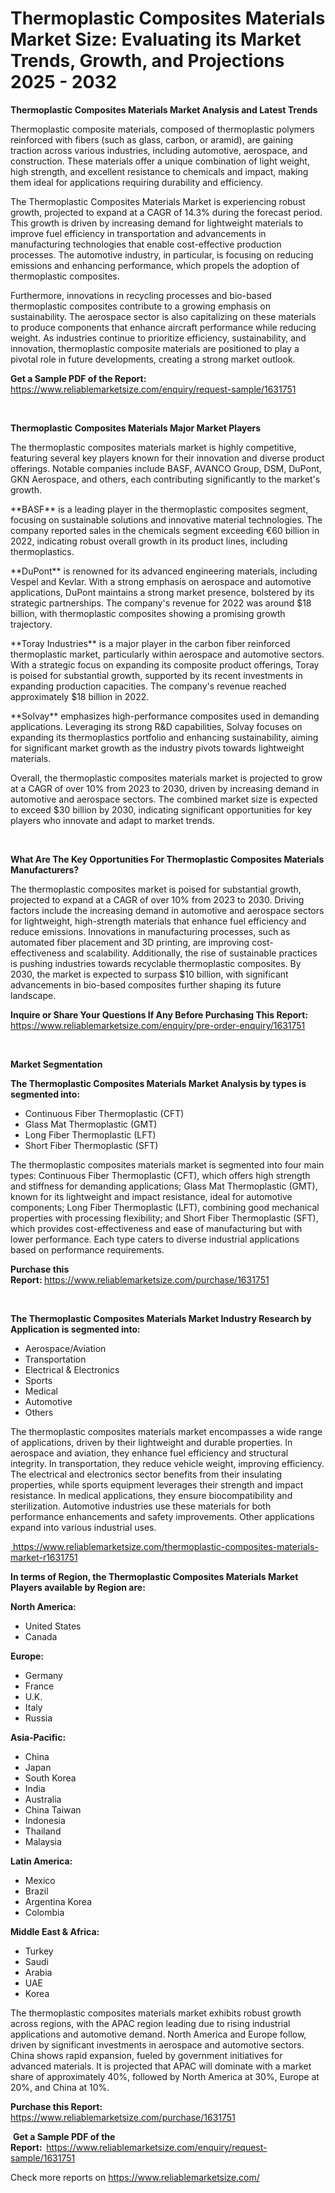 <p><h1>Thermoplastic Composites Materials Market Size: Evaluating its Market Trends, Growth, and Projections 2025 - 2032</h1></p><p><strong>Thermoplastic Composites Materials Market Analysis and Latest Trends</strong></p>
<p><p>Thermoplastic composite materials, composed of thermoplastic polymers reinforced with fibers (such as glass, carbon, or aramid), are gaining traction across various industries, including automotive, aerospace, and construction. These materials offer a unique combination of light weight, high strength, and excellent resistance to chemicals and impact, making them ideal for applications requiring durability and efficiency.</p><p>The Thermoplastic Composites Materials Market is experiencing robust growth, projected to expand at a CAGR of 14.3% during the forecast period. This growth is driven by increasing demand for lightweight materials to improve fuel efficiency in transportation and advancements in manufacturing technologies that enable cost-effective production processes. The automotive industry, in particular, is focusing on reducing emissions and enhancing performance, which propels the adoption of thermoplastic composites.</p><p>Furthermore, innovations in recycling processes and bio-based thermoplastic composites contribute to a growing emphasis on sustainability. The aerospace sector is also capitalizing on these materials to produce components that enhance aircraft performance while reducing weight. As industries continue to prioritize efficiency, sustainability, and innovation, thermoplastic composite materials are positioned to play a pivotal role in future developments, creating a strong market outlook.</p></p>
<p><strong>Get a Sample PDF of the Report:&nbsp;</strong> <a href="https://www.reliablemarketsize.com/enquiry/request-sample/1631751?utm_campaign=3351&utm_medium=2&utm_source=Github&utm_content=ia&utm_term=29032025&utm_id=thermoplastic-composites-materials">https://www.reliablemarketsize.com/enquiry/request-sample/1631751</a></p>
<p>&nbsp;</p>
<p><strong>Thermoplastic Composites Materials Major Market Players</strong></p>
<p><p>The thermoplastic composites materials market is highly competitive, featuring several key players known for their innovation and diverse product offerings. Notable companies include BASF, AVANCO Group, DSM, DuPont, GKN Aerospace, and others, each contributing significantly to the market's growth.</p><p>**BASF** is a leading player in the thermoplastic composites segment, focusing on sustainable solutions and innovative material technologies. The company reported sales in the chemicals segment exceeding €60 billion in 2022, indicating robust overall growth in its product lines, including thermoplastics.</p><p>**DuPont** is renowned for its advanced engineering materials, including Vespel and Kevlar. With a strong emphasis on aerospace and automotive applications, DuPont maintains a strong market presence, bolstered by its strategic partnerships. The company's revenue for 2022 was around $18 billion, with thermoplastic composites showing a promising growth trajectory.</p><p>**Toray Industries** is a major player in the carbon fiber reinforced thermoplastic market, particularly within aerospace and automotive sectors. With a strategic focus on expanding its composite product offerings, Toray is poised for substantial growth, supported by its recent investments in expanding production capacities. The company's revenue reached approximately $18 billion in 2022.</p><p>**Solvay** emphasizes high-performance composites used in demanding applications. Leveraging its strong R&D capabilities, Solvay focuses on expanding its thermoplastics portfolio and enhancing sustainability, aiming for significant market growth as the industry pivots towards lightweight materials.</p><p>Overall, the thermoplastic composites materials market is projected to grow at a CAGR of over 10% from 2023 to 2030, driven by increasing demand in automotive and aerospace sectors. The combined market size is expected to exceed $30 billion by 2030, indicating significant opportunities for key players who innovate and adapt to market trends.</p></p>
<p>&nbsp;</p>
<p><strong>What Are The Key Opportunities For Thermoplastic Composites Materials Manufacturers?</strong></p>
<p><p>The thermoplastic composites market is poised for substantial growth, projected to expand at a CAGR of over 10% from 2023 to 2030. Driving factors include the increasing demand in automotive and aerospace sectors for lightweight, high-strength materials that enhance fuel efficiency and reduce emissions. Innovations in manufacturing processes, such as automated fiber placement and 3D printing, are improving cost-effectiveness and scalability. Additionally, the rise of sustainable practices is pushing industries towards recyclable thermoplastic composites. By 2030, the market is expected to surpass $10 billion, with significant advancements in bio-based composites further shaping its future landscape.</p></p>
<p><strong>Inquire or Share Your Questions If Any Before Purchasing This Report:</strong> <a href="https://www.reliablemarketsize.com/enquiry/pre-order-enquiry/1631751?utm_campaign=3351&utm_medium=2&utm_source=Github&utm_content=ia&utm_term=29032025&utm_id=thermoplastic-composites-materials">https://www.reliablemarketsize.com/enquiry/pre-order-enquiry/1631751</a></p>
<p>&nbsp;</p>
<p><strong>Market Segmentation</strong></p>
<p><strong>The Thermoplastic Composites Materials Market Analysis by types is segmented into:</strong></p>
<p><ul><li>Continuous Fiber Thermoplastic (CFT)</li><li>Glass Mat Thermoplastic (GMT)</li><li>Long Fiber Thermoplastic (LFT)</li><li>Short Fiber Thermoplastic (SFT)</li></ul></p>
<p><p>The thermoplastic composites materials market is segmented into four main types: Continuous Fiber Thermoplastic (CFT), which offers high strength and stiffness for demanding applications; Glass Mat Thermoplastic (GMT), known for its lightweight and impact resistance, ideal for automotive components; Long Fiber Thermoplastic (LFT), combining good mechanical properties with processing flexibility; and Short Fiber Thermoplastic (SFT), which provides cost-effectiveness and ease of manufacturing but with lower performance. Each type caters to diverse industrial applications based on performance requirements.</p></p>
<p><strong>Purchase this Report:&nbsp;</strong><a href="https://www.reliablemarketsize.com/purchase/1631751?utm_campaign=3351&utm_medium=2&utm_source=Github&utm_content=ia&utm_term=29032025&utm_id=thermoplastic-composites-materials">https://www.reliablemarketsize.com/purchase/1631751</a></p>
<p>&nbsp;</p>
<p><strong>The Thermoplastic Composites Materials Market Industry Research by Application is segmented into:</strong></p>
<p><ul><li>Aerospace/Aviation</li><li>Transportation</li><li>Electrical & Electronics</li><li>Sports</li><li>Medical</li><li>Automotive</li><li>Others</li></ul></p>
<p><p>The thermoplastic composites materials market encompasses a wide range of applications, driven by their lightweight and durable properties. In aerospace and aviation, they enhance fuel efficiency and structural integrity. In transportation, they reduce vehicle weight, improving efficiency. The electrical and electronics sector benefits from their insulating properties, while sports equipment leverages their strength and impact resistance. In medical applications, they ensure biocompatibility and sterilization. Automotive industries use these materials for both performance enhancements and safety improvements. Other applications expand into various industrial uses.</p></p>
<p><a href="https://www.reliablemarketsize.com/thermoplastic-composites-materials-market-r1631751?utm_campaign=3351&utm_medium=2&utm_source=Github&utm_content=ia&utm_term=29032025&utm_id=thermoplastic-composites-materials">&nbsp;https://www.reliablemarketsize.com/thermoplastic-composites-materials-market-r1631751</a></p>
<p><strong>In terms of Region, the Thermoplastic Composites Materials Market Players available by Region are:</strong></p>
<p>
    <p> <strong> North America: </strong>
        <ul>
            <li>United States</li>
            <li>Canada</li>
        </ul>
        </p> 
    <p> <strong> Europe: </strong>
        <ul>
            <li>Germany</li>
            <li>France</li>
            <li>U.K.</li>
            <li>Italy</li>
            <li>Russia</li>
        </ul>
        </p> 
    <p> <strong> Asia-Pacific: </strong>
        <ul>
            <li>China</li>
            <li>Japan</li>
            <li>South Korea</li>
            <li>India</li>
            <li>Australia</li>
            <li>China Taiwan</li>
            <li>Indonesia</li>
            <li>Thailand</li>
            <li>Malaysia</li>
        </ul>
        </p> 
    <p> <strong> Latin America: </strong>
        <ul>
            <li>Mexico</li>
            <li>Brazil</li>
            <li>Argentina Korea</li>
            <li>Colombia</li>
        </ul>
        </p> 
    <p> <strong> Middle East & Africa: </strong>
        <ul>
            <li>Turkey</li>
            <li>Saudi</li>
            <li>Arabia</li>
            <li>UAE</li>
            <li>Korea</li>
        </ul>
    </p>
    </p>
<p><p>The thermoplastic composites materials market exhibits robust growth across regions, with the APAC region leading due to rising industrial applications and automotive demand. North America and Europe follow, driven by significant investments in aerospace and automotive sectors. China shows rapid expansion, fueled by government initiatives for advanced materials. It is projected that APAC will dominate with a market share of approximately 40%, followed by North America at 30%, Europe at 20%, and China at 10%.</p></p>
<p><strong>Purchase this Report: </strong><a href="https://www.reliablemarketsize.com/purchase/1631751?utm_campaign=3351&utm_medium=2&utm_source=Github&utm_content=ia&utm_term=29032025&utm_id=thermoplastic-composites-materials">https://www.reliablemarketsize.com/purchase/1631751</a></p>
<p>&nbsp;<strong>Get a Sample PDF of the Report:&nbsp;&nbsp;</strong><a href="https://www.reliablemarketsize.com/enquiry/request-sample/1631751?utm_campaign=3351&utm_medium=2&utm_source=Github&utm_content=ia&utm_term=29032025&utm_id=thermoplastic-composites-materials">https://www.reliablemarketsize.com/enquiry/request-sample/1631751</a></p>
<p><strong></strong></p>
<p>Check more reports on <a href="https://www.reliablemarketsize.com/?utm_campaign=3351&utm_medium=2&utm_source=Github&utm_content=ia&utm_term=29032025&utm_id=thermoplastic-composites-materials">https://www.reliablemarketsize.com/</a></p>